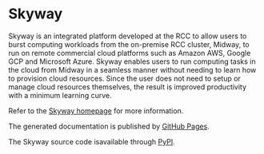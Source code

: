 # Skyway

Skyway is an integrated platform developed at the RCC 
to allow users to burst computing workloads from the on-premise RCC cluster,
Midway, to run on remote commercial cloud platforms such as Amazon AWS,
Google GCP and Microsoft Azure. Skyway enables users to run computing tasks
in the cloud from Midway in a seamless manner without needing
to learn how to provision cloud resources. Since the user does not need to
setup or manage cloud resources themselves, the result is improved productivity
with a minimum learning curve.

Refer to the [Skyway homepage](https://cloud-skyway.rcc.uchicago.edu/)
for more information.

The generated documentation is published by [GitHub Pages](https://ndtrung81.github.io/skyway/).

The Skyway source code isavailable through [PyPI](https://pypi.org/project/Skyway-cloud/).
